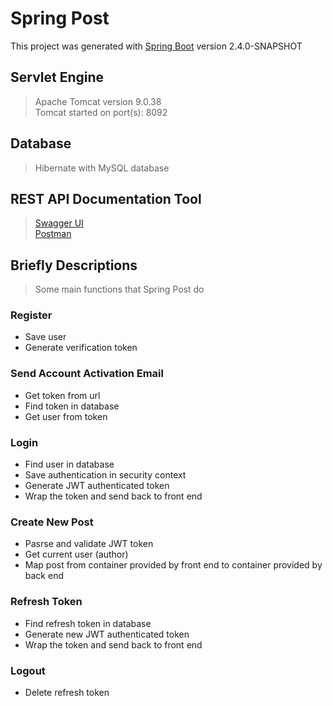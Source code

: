 # Spring Post
This project was generated with [Spring Boot](https://spring.io/projects/spring-boot) version 2.4.0-SNAPSHOT

## Servlet Engine
> Apache Tomcat version 9.0.38 <br />
> Tomcat started on port(s): 8092

## Database
> Hibernate with MySQL database

## REST API Documentation Tool
> [Swagger UI](https://swagger.io/tools/swagger-ui/) <br />
> [Postman](https://www.postman.com/api-documentation-tool/)

## Briefly Descriptions
> Some main functions that Spring Post do

### Register
* Save user <br /> 												 
* Generate verification token <br />
### Send Account Activation Email
* Get token from url <br />
* Find token in database <br />
* Get user from token <br />
### Login
* Find user in database <br />
* Save authentication in security context <br />
* Generate JWT authenticated token <br />
* Wrap the token and send back to front end <br />
### Create New Post
* Pasrse and validate JWT token <br />
* Get current user (author) <br />
* Map post from container provided by front end
	to container provided by back end <br />
### Refresh Token
* Find refresh token in database <br />
* Generate new JWT authenticated token <br />
* Wrap the token and send back to front end <br />
### Logout
* Delete refresh token <br />
